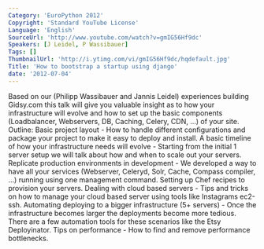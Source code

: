 ```yaml
---
Category: 'EuroPython 2012'
Copyright: 'Standard YouTube License'
Language: 'English'
SourceUrl: 'http://www.youtube.com/watch?v=gmIG56Hf9dc'
Speakers: [J Leidel, P Wassibauer]
Tags: []
ThumbnailUrl: 'http://i.ytimg.com/vi/gmIG56Hf9dc/hqdefault.jpg'
Title: 'How to bootstrap a startup using django'
date: '2012-07-04'
---
```

Based on our (Philipp Wassibauer and Jannis Leidel) experiences building
Gidsy.com this talk will give you valuable insight as to how your
infrastructure will evolve and how to set up the basic components
(Loadbalancer, Webservers, DB, Caching, Celery, CDN, …) of your site. Outline:
Basic project layout - How to handle different configurations and package your
project to make it easy to deploy and install. A basic timeline of how your
infrastructure needs will evolve - Starting from the initial 1 server setup we
will talk about how and when to scale out your servers. Replicate production
environments in development - We developed a way to have all your services
(Webserver, Celeryd, Solr, Cache, Compass compiler, …) running using one
management command. Setting up Chef recipes to provision your servers. Dealing
with cloud based servers - Tips and tricks on how to manage your cloud based
server using tools like Instagrams ec2-ssh. Automating deploying to a bigger
infrastructure (5+ servers) - Once the infrastructure becomes larger the
deployments become more tedious. There are a few automation tools for these
scenarios like the Etsy Deployinator. Tips on performance - How to find and
remove performance bottlenecks.
